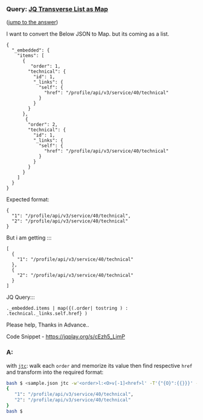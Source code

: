 ### Query: [JQ Transverse List as Map](https://stackoverflow.com/questions/59915712/jq-transverse-list-as-map)
([jump to the answer]())

I want to convert the Below JSON to Map. but its coming as a list.


    {
      "_embedded": {
        "items": [
          {
             "order": 1,
            "technical": {
              "id": 1,
              "_links": {
                "self": {
                  "href": "/profile/api/v3/service/40/technical"
                }
              }
            }
          },
           {
            "order": 2,
            "technical": {
              "id": 1,
              "_links": {
                "self": {
                  "href": "/profile/api/v3/service/40/technical"
                }
              }
            }
          }
        ]
      }
    }

Expected format:

    {
      "1": "/profile/api/v3/service/40/technical",
      "2": "/profile/api/v3/service/40/technical"
    }

But i am getting :::

    [
      {
        "1": "/profile/api/v3/service/40/technical"
      },
      {
        "2": "/profile/api/v3/service/40/technical"
      }
    ]


JQ Query:::

    ._embedded.items | map({(.order| tostring ) : .technical._links.self.href} )

Please help, Thanks in Advance.. 

Code Snippet - https://jqplay.org/s/cEzh5_LimP 

### A:
with [`jtc`](https://github.com/ldn-softdev/jtc): walk each `order` and memorize its value then find respective `href` and 
transform into the required format:
```bash
bash $ <sample.json jtc -w'<order>l:<O>v[-1]<href>l' -T'{"{O}":{{}}}' -lljj
{
   "1": "/profile/api/v3/service/40/technical",
   "2": "/profile/api/v3/service/40/technical"
}
bash $ 
```






